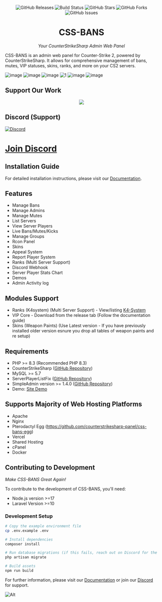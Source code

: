 <div align="center">

![GitHub Releases](https://img.shields.io/github/downloads/counterstrikesharp-panel/css-bans/total)
![Build Status](https://github.com/counterstrikesharp-panel/css-bans/actions/workflows/main.yml/badge.svg)
![GitHub Stars](https://img.shields.io/github/stars/counterstrikesharp-panel/css-bans)
![GitHub Forks](https://img.shields.io/github/forks/counterstrikesharp-panel/css-bans)
![GitHub Issues](https://img.shields.io/github/issues/counterstrikesharp-panel/css-bans)

# CSS-BANS
*Your CounterStrikeSharp Admin Web Panel*

</div>

CSS-BANS is an admin web panel for Counter-Strike 2, powered by CounterStrikeSharp. It allows for comprehensive management of bans, mutes, VIP statuses, skins, ranks, and more on your CS2 servers.

![image](https://github.com/counterstrikesharp-panel/css-bans/assets/11420858/fc32b224-ae87-46e3-9f21-1d3b9c5df515)
![image](https://github.com/counterstrikesharp-panel/css-bans/assets/11420858/693ad9a1-1972-40d1-9281-7733508fedf9)
![image](https://github.com/user-attachments/assets/8fd95f8c-58a1-4aee-873c-f49d05f5bb4e)
![1](https://github.com/counterstrikesharp-panel/css-bans/assets/11420858/761f6764-4f4e-4271-bb5c-3f685e873b7d)
![image](https://github.com/user-attachments/assets/edf0e8e4-d0d9-4684-b663-d2adc7aa4a57)
![image](https://github.com/user-attachments/assets/d3e0d234-58f4-46b6-bfbc-c6254fda2d90)


## Support Our Work

<div align="center">
<a href="https://buymeacoffee.com/hobsrkm">
<img src="https://img.buymeacoffee.com/button-api/?text=Support Me&emoji=☕&slug=hobsrkm&button_colour=FF5F5F&font_colour=ffffff&font_family=Inter&outline_colour=000000&coffee_colour=FFDD00" />
</a>
</div>

## Discord (Support)
[![Discord](https://discordapp.com/api/guilds/1236186810405883904/widget.png?style=banner2)](https://discord.gg/fwg5DKZYqV)
# [Join Discord](https://discord.gg/fwg5DKZYqV)

## Installation Guide
For detailed installation instructions, please visit our [Documentation](https://docs.cssbans.site).

## Features
- Manage Bans
- Manage Admins
- Manage Mutes
- List Servers
- View Server Players
- Live Bans/Mutes/Kicks
- Manage Groups
- Rcon Panel
- Skins
- Appeal System
- Report Player System
- Ranks (Multi Server Support)
- Discord Webhook
- Server Player Stats Chart
- Demos
- Admin Activity log

## Modules Support
- Ranks (K4system) (Multi Server Support) - View/listing [K4-System](https://github.com/KitsuneLab-Development/K4-Zenith)
- VIP Core - Download from the release tab (Follow the documentation guide)
- Skins (Weapon Paints) (Use Latest version - If you have previously installed older version esnure you drop all tables of weapon paints and re setup)

## Requirements
- PHP >= 8.3 (Recommended PHP 8.3)
- CounterStrikeSharp ([GitHub Repository](https://github.com/roflmuffin/CounterStrikeSharp))
- MySQL >= 5.7
- ServerPlayerListFix ([GitHub Repository](https://github.com/Source2ZE/ServerListPlayersFix))
- SimpleAdmin version >= 1.4.0 ([GitHub Repository](https://github.com/daffyyyy/CS2-SimpleAdmin))
- Demo: [Site Demo](https://cssbans.online/)

## Supports Majority of Web Hosting Platforms
- Apache
- Nginx
- Pterodactyl Egg (https://github.com/counterstrikesharp-panel/css-bans-egg)
- Vercel
- Shared Hosting
- cPanel
- Docker

## Contributing to Development

*Make CSS-BANS Great Again!*

To contribute to the development of CSS-BANS, you'll need:

- Node.js version >=17
- Laravel Version >=10

### Development Setup

```bash
# Copy the example environment file
cp .env.example .env

# Install dependencies
composer install

# Run database migrations (if this fails, reach out on Discord for the database dump)
php artisan migrate

# Build assets
npm run build
```

For further information, please visit our [Documentation](https://docs.cssbans.site) or join our [Discord](https://discord.gg/fwg5DKZYqV) for support.

![Alt](https://repobeats.axiom.co/api/embed/25f27b45de54ec2177e206ee8dfbbde4bd01dccf.svg "Repobeats analytics image")
